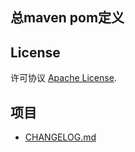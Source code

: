 ## 总maven pom定义

## License
许可协议 [Apache License][].

[Apache License]: http://www.apache.org/licenses/LICENSE-2.0

## 项目

* [CHANGELOG.md](CHANGELOG.md)